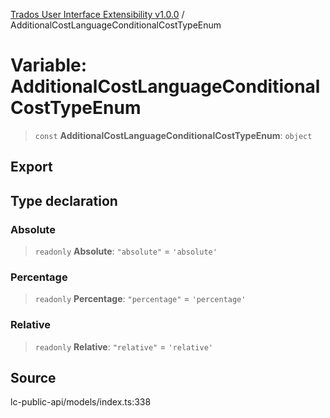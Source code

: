 [Trados User Interface Extensibility v1.0.0](../wiki/globals) / AdditionalCostLanguageConditionalCostTypeEnum

# Variable: AdditionalCostLanguageConditionalCostTypeEnum

> `const` **AdditionalCostLanguageConditionalCostTypeEnum**: `object`

## Export

## Type declaration

### Absolute

> `readonly` **Absolute**: `"absolute"` = `'absolute'`

### Percentage

> `readonly` **Percentage**: `"percentage"` = `'percentage'`

### Relative

> `readonly` **Relative**: `"relative"` = `'relative'`

## Source

lc-public-api/models/index.ts:338

